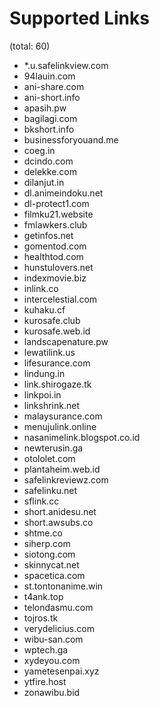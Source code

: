 # Supported Links
(total: 60)
* *.u.safelinkview.com
* 94lauin.com
* ani-share.com
* ani-short.info
* apasih.pw
* bagilagi.com
* bkshort.info
* businessforyouand.me
* coeg.in
* dcindo.com
* delekke.com
* dilanjut.in
* dl.animeindoku.net
* dl-protect1.com
* filmku21.website
* fmlawkers.club
* getinfos.net
* gomentod.com
* healthtod.com
* hunstulovers.net
* indexmovie.biz
* inlink.co
* intercelestial.com
* kuhaku.cf
* kurosafe.club
* kurosafe.web.id
* landscapenature.pw
* lewatilink.us
* lifesurance.com
* lindung.in
* link.shirogaze.tk
* linkpoi.in
* linkshrink.net
* malaysurance.com
* menujulink.online
* nasanimelink.blogspot.co.id
* newterusin.ga
* otololet.com
* plantaheim.web.id
* safelinkreviewz.com
* safelinku.net
* sflink.cc
* short.anidesu.net
* short.awsubs.co
* shtme.co
* siherp.com
* siotong.com
* skinnycat.net
* spacetica.com
* st.tontonanime.win
* t4ank.top
* telondasmu.com
* tojros.tk
* verydelicius.com
* wibu-san.com
* wptech.ga
* xydeyou.com
* yametesenpai.xyz
* ytfire.host
* zonawibu.bid
